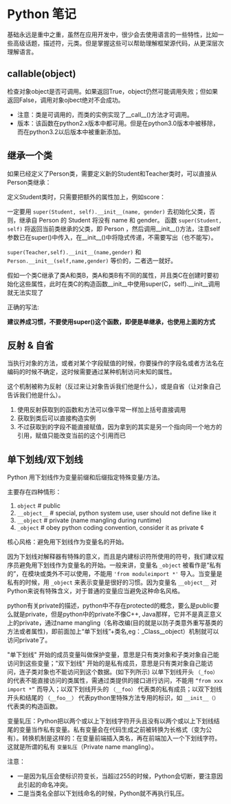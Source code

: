 # Python 笔记

基础永远是重中之重，虽然在应用开发中，很少会去使用语言的一些特性，比如一些高级话题，描述符，元类。但是掌握这些可以帮助理解框架源代码，从更深层次理解语言。

## callable(object)

检查对象object是否可调用。如果返回True，object仍然可能调用失败；但如果返回False，调用对象ojbect绝对不会成功。
- 注意：类是可调用的，而类的实例实现了__call__()方法才可调用。
- 版本：该函数在python2.x版本中都可用。但是在python3.0版本中被移除，而在python3.2以后版本中被重新添加。

## 继承一个类

如果已经定义了Person类，需要定义新的Student和Teacher类时，可以直接从Person类继承：

<HightCode>
<template>
class Person(object):
    def __init__(self, name, gender):
        self.name = name
        self.gender = gender
</template>
</HightCode>

定义Student类时，只需要把额外的属性加上，例如score：

<HightCode>
<template>
class Student(Person):
    def __init__(self, name, gender, score):
        super(Student, self).__init__(name, gender)
        self.score = score
</template>
</HightCode>

一定要用 `super(Student, self).__init__(name, gender)` 去初始化父类，否则，继承自 Person 的 Student 将没有 name 和 gender。
函数 `super(Student, self)` 将返回当前类继承的父类，即 Person ，然后调用__init__()方法，注意self参数已在super()中传入，在__init__()中将隐式传递，不需要写出（也不能写）。

`super(Teacher,self).__init__(name,gender)` 和 `Person.__init__(self,name,gender)` 等价的，二者选一就好。

假如一个类C继承了类A和类B，类A和类B有不同的属性，并且类C在创建时要初始化这些属性，此时在类C的构造函数__init__中使用super(C，self).__init__调用就无法实现了

<HightCode>
<template>
class A(object):
    def __init__(self, a):
        self.a = a
class B(object):
    def __init__(self, b):
        self.b = b
class C(A, B):
    def __init__(self, a, b):
        super(C, self).__init__(a, b)  # <----这样写是错误的

</template>
</HightCode>

正确的写法:

<HightCode>
<template>
class C(A, B):
    def __init__(self, a, b):
        A.__init__(self, a)
        B.__init__(self, b)

</template>
</HightCode>

**建议养成习惯，不要使用super()这个函数，即便是单继承，也使用上面的方式**

## 反射 & 自省

当执行对象的方法，或者对某个字段赋值的时候，你要操作的字段名或者方法名在编码的时候不确定，这时候需要通过某种机制访问未知的属性。

这个机制被称为反射（反过来让对象告诉我们他是什么），或是自省（让对象自己告诉我们他是什么）。

1. 使用反射获取到的函数和方法可以像平常一样加上括号直接调用
2. 获取到类后可以直接构造实例
3. 不过获取到的字段不能直接赋值，因为拿到的其实是另一个指向同一个地方的引用，赋值只能改变当前的这个引用而已

## 单下划线/双下划线

Python 用下划线作为变量前缀和后缀指定特殊变量/方法。

主要存在四种情形：
1. `object` # public
2. `__object__` # special, python system use, user should not define like it
3. `__object` # private (name mangling during runtime)
4. `_object` # obey python coding convention, consider it as private &cent;

核心风格：避免用下划线作为变量名的开始。

因为下划线对解释器有特殊的意义，而且是内建标识符所使用的符号，我们建议程序员避免用下划线作为变量名的开始。一般来讲，变量名 `_object` 被看作是“私有 的”，在模块或类外不可以使用，不能用 `'from moduleimport *'` 导入。当变量是私有的时候，用 `_object` 来表示变量是很好的习惯。因为变量名 `__object__` 对Python来说有特殊含义，对于普通的变量应当避免这种命名风格。

python有关private的描述，python中不存在protected的概念，要么是public要么就是private，但是python中的private不像C++, Java那样，它并不是真正意义上的private，通过name mangling（名称改编(目的就是以防子类意外重写基类的方法或者属性)，即前面加上“单下划线”+类名,eg：_Class__object）机制就可以访问private了。

"单下划线" 开始的成员变量叫做保护变量，意思是只有类对象和子类对象自己能访问到这些变量；"双下划线" 开始的是私有成员，意思是只有类对象自己能访问，连子类对象也不能访问到这个数据。(如下列所示)
以单下划线开头 `（_foo）` 的代表不能直接访问的类属性，需通过类提供的接口进行访问，不能用 `“from xxx import *”` 而导入；以双下划线开头的 `（__foo）` 代表类的私有成员；以双下划线开头和结尾的 `（__foo__）` 代表python里特殊方法专用的标识，如 `__init__（）` 代表类的构造函数。

变量轧压：Python把以两个或以上下划线字符开头且没有以两个或以上下划线结尾的变量当作私有变量。私有变量会在代码生成之前被转换为长格式（变为公有）。转换机制是这样的：在变量前端插入类名，再在前端加入一个下划线字符。这就是所谓的私有 `变量轧压`（Private name mangling）。

注意：
- 一是因为轧压会使标识符变长，当超过255的时候，Python会切断，要注意因此引起的命名冲突。
- 二是当类名全部以下划线命名的时候，Python就不再执行轧压。
